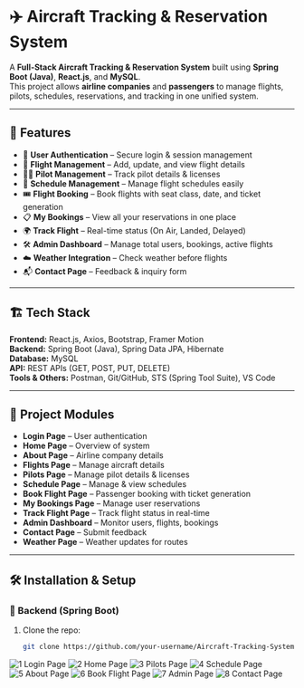 # ✈️ Aircraft Tracking & Reservation System

A **Full-Stack Aircraft Tracking & Reservation System** built using **Spring Boot (Java)**, **React.js**, and **MySQL**.  
This project allows **airline companies** and **passengers** to manage flights, pilots, schedules, reservations, and tracking in one unified system.

---

## 🚀 Features

- 🔑 **User Authentication** – Secure login & session management  
- 🛫 **Flight Management** – Add, update, and view flight details  
- 👨‍✈️ **Pilot Management** – Track pilot details & licenses  
- 📅 **Schedule Management** – Manage flight schedules easily  
- 🎟 **Flight Booking** – Book flights with seat class, date, and ticket generation  
- 📋 **My Bookings** – View all your reservations in one place  
- 🌍 **Track Flight** – Real-time status (On Air, Landed, Delayed)  
- 🛠 **Admin Dashboard** – Manage total users, bookings, active flights  
- ☁️ **Weather Integration** – Check weather before flights  
- 📬 **Contact Page** – Feedback & inquiry form  

---

## 🏗️ Tech Stack

**Frontend:** React.js, Axios, Bootstrap, Framer Motion  
**Backend:** Spring Boot (Java), Spring Data JPA, Hibernate  
**Database:** MySQL  
**API:** REST APIs (GET, POST, PUT, DELETE)  
**Tools & Others:** Postman, Git/GitHub, STS (Spring Tool Suite), VS Code  

---

## 📂 Project Modules

- **Login Page** – User authentication  
- **Home Page** – Overview of system  
- **About Page** – Airline company details  
- **Flights Page** – Manage aircraft details  
- **Pilots Page** – Manage pilot details & licenses  
- **Schedule Page** – Manage & view schedules  
- **Book Flight Page** – Passenger booking with ticket generation  
- **My Bookings Page** – Manage user reservations  
- **Track Flight Page** – Track flight status in real-time  
- **Admin Dashboard** – Monitor users, flights, bookings  
- **Contact Page** – Submit feedback  
- **Weather Page** – Weather updates for routes  

---

## 🛠️ Installation & Setup

### 🔹 Backend (Spring Boot)
1. Clone the repo:  
   ```bash
   git clone https://github.com/your-username/Aircraft-Tracking-System.git

 ![1  Login Page](https://github.com/user-attachments/assets/5b2d3cae-1c2b-47ed-8479-867dfbc15e02)
![2  Home Page](https://github.com/user-attachments/assets/cddcf3a1-bff4-44c7-9145-68cd556c4734)
![3  Pilots Page](https://github.com/user-attachments/assets/17c4f338-c988-4595-a06f-53dcbc8cf41a)
![4  Schedule Page](https://github.com/user-attachments/assets/5a5f53e8-4793-455b-91f8-faf2bd4ec1c9)
![5  About Page](https://github.com/user-attachments/assets/0bc546a5-d523-40d0-bd2d-9a250424c95f)
![6  Book Flight Page](https://github.com/user-attachments/assets/6fc42ab9-7f50-47c5-846f-ec5dace652be)
![7  Admin Page](https://github.com/user-attachments/assets/fe259709-1ff4-47a2-bb69-8c9e8efa64e4)
![8  Contact Page](https://github.com/user-attachments/assets/e7f0e180-806f-4dad-95d1-4dcef86ec42e)





